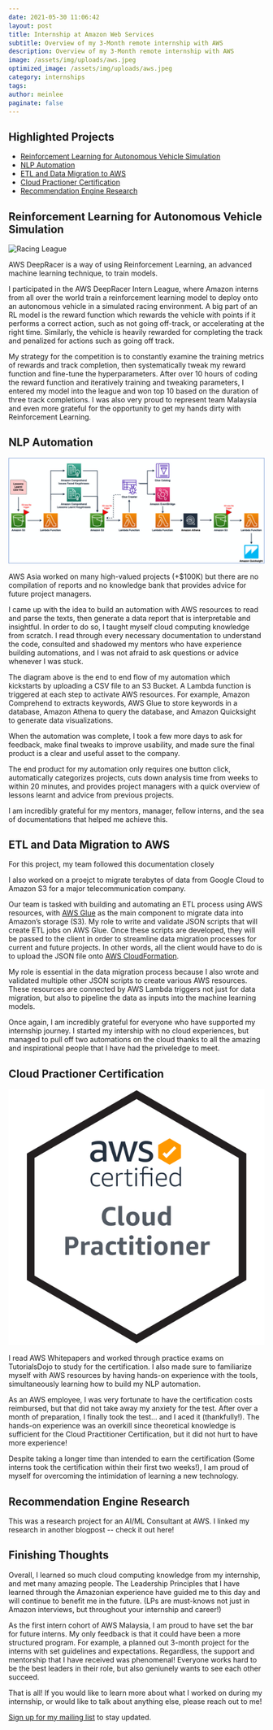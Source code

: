 ```yaml
---
date: 2021-05-30 11:06:42
layout: post
title: Internship at Amazon Web Services 
subtitle: Overview of my 3-Month remote internship with AWS
description: Overview of my 3-Month remote internship with AWS
image: /assets/img/uploads/aws.jpeg
optimized_image: /assets/img/uploads/aws.jpeg
category: internships
tags:
author: meinlee
paginate: false
---
```


<div id="toc_container">
<h2 class="toc_title">Highlighted Projects</h2>
<ul class="toc_list">
   <li><a href="#Reinforcement Learning for Autonomous Vehicle Simulation">Reinforcement Learning for Autonomous Vehicle Simulation</a></li>
   <li><a href="#NLP Automation">NLP Automation</a></li>
   <li><a href="#ETL and Data Migration to AWS">ETL and Data Migration to AWS</a></li>
  <li><a href="#Cloud Practioner Certification">Cloud Practioner Certification</a></li>
  <li><a href="#Recommendation Engine Research">Recommendation Engine Research</a></li>
</ul>
</div>

<h2 id="Reinforcement Learning for Autonomous Vehicle Simulation">Reinforcement Learning for Autonomous Vehicle Simulation</h2>

![Racing League](/assets/img/uploads/giphy_car.gif "Racing League")

AWS DeepRacer is a way of using Reinforcement Learning, an advanced machine learning technique, to train models. 

I participated in the AWS DeepRacer Intern League, where Amazon interns from all over the world train a reinforcement learning model to deploy onto an autonomous vehicle in a simulated racing environment. A big part of an RL model is the reward function which rewards the vehicle with points if it performs a correct action, such as not going off-track, or accelerating at the right time. Similarly, the vehicle is heavily rewarded for completing the track and penalized for actions such as going off track.

My strategy for the competition is to constantly examine the training metrics of rewards and track completion, then systematically tweak my reward function and fine-tune the hyperparameters. After over 10 hours of coding the reward function and iteratively training and tweaking parameters, I entered my model into the league and won top 10 based on the duration of three track completions. I was also very proud to represent team Malaysia and even more grateful for the opportunity to get my hands dirty with Reinforcement Learning.

<h2 id="NLP Automation">NLP Automation</h2>

![AWS Automation](/assets/img/uploads/automation.png "AWS Automation")

AWS Asia worked on many high-valued projects (+$100K) but there are no compilation of reports and no knowledge bank that provides advice for future project managers. 

I came up with the idea to build an automation with AWS resources to read and parse the texts, then generate a data report that is interpretable and insightful. In order to do so, I taught myself cloud computing knowledge from scratch. I read through every necessary documentation to understand the code, consulted and shadowed my mentors who have experience building automations, and I was not afraid to ask questions or advice whenever I was stuck. 

The diagram above is the end to end flow of my automation which kickstarts by uploading a CSV file to an S3 Bucket. A Lambda function is triggered at each step to activate AWS resources. For example, Amazon Comprehend to extracts keywords, AWS Glue to store keywords in a database, Amazon Athena to query the database, and Amazon Quicksight to generate data visualizations. 

When the automation was complete, I took a few more days to ask for feedback, make final tweaks to improve usability, and made sure the final product is a clear and useful asset to the company. 

The end product for my automation only requires one button click, automatically categorizes projects, cuts down analysis time from weeks to within 20 minutes, and provides project managers with a quick overview of lessons learnt and advice from previous projects.

I am incredibly grateful for my mentors, manager, fellow interns, and the sea of documentations that helped me achieve this. 

<h2 id="#ETL and Data Migration to AWS">ETL and Data Migration to AWS</h2>

<a herf="https://aws.amazon.com/blogs/big-data/migrate-terabytes-of-data-quickly-from-google-cloud-to-amazon-s3-with-aws-glue-connector-for-google-bigquery/">For this project, my team followed this documentation closely</a>

I also worked on a proejct to migrate terabytes of data from Google Cloud to Amazon S3 for a major telecommunication company.

Our team is tasked with building and automating an ETL process using AWS resources, with <a href="https://aws.amazon.com/glue/">AWS Glue</a> as the main component to migrate data into Amazon’s storage (S3). My role to write and validate JSON scripts that will create ETL jobs on AWS Glue. Once these scripts are developed, they will be passed to the client in order to streamline data migration processes for current and future projects. In other words, all the client would have to do is to upload the JSON file onto <a href="https://docs.aws.amazon.com/AWSCloudFormation/latest/UserGuide/Welcome.html">AWS CloudFormation</a>. 

My role is essential in the data migration process because I also wrote and validated multiple other JSON scripts to create various AWS resources. These resources are connected by AWS Lambda triggers not just for data migration, but also to pipeline the data as inputs into the machine learning models.

Once again, I am incredibly grateful for everyone who have supported my internship journey. I started my intership with no cloud experiences, but managed to pull off two automations on the cloud thanks to all the amazing and inspirational people that I have had the priveledge to meet.

<h2 id="Cloud Practioner Certification">Cloud Practioner Certification</h2>

![CCP](/assets/img/uploads/cert.png "CCP")

I read AWS Whitepapers and worked through practice exams on TutorialsDojo to study for the certification. I also made sure to familiarize myself with AWS resources by having hands-on experience with the tools, simultaneously learning how to build my NLP automation. 

As an AWS employee, I was very fortunate to have the certification costs reimbursed, but that did not take away my anxiety for the test. After over a month of preparation, I finally took the test... and I aced it (thankfully!). The hands-on experience was an overkill since theoretical knowledge is sufficient for the Cloud Practitioner Certification, but it did not hurt to have more experience!

Despite taking a longer time than intended to earn the certification (Some interns took the certification within their first two weeks!), I am proud of myself for overcoming the intimidation of learning a new technology. 

<h2 id="Recommendation Engine Research">Recommendation Engine Research</h2>

This was a research project for an AI/ML Consultant at AWS. I linked my research in another blogpost -- check it out here!

<h2 id="That's all!">Finishing Thoughts</h2>

Overall, I learned so much cloud computing knowledge from my internship, and met many amazing people. The Leadership Principles that I have learned through the Amazonian experience have guided me to this day and will continue to benefit me in the future. (LPs are must-knows not just in Amazon interviews, but throughout your internship and career!)

As the first intern cohort of AWS Malaysia, I am proud to have set the bar for future interns. My only feedback is that it could have been a more structured program. For example, a planned out 3-month project for the interns with set guidelines and expectations. Regardless, the support and mentorship that I have received was phenomenal! Everyone works hard to be the best leaders in their role, but also geniunely wants to see each other succeed. 

That is all! If you would like to learn more about what I worked on during my internship, or would like to talk about anything else, please reach out to me!

[Sign up for my mailing list](https://meinlee.netlify.app/contact/) to stay updated.

